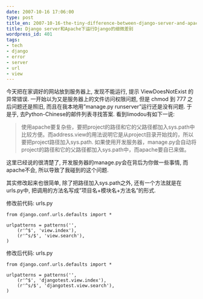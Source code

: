 ```yaml
---
date: 2007-10-16 17:06:00
type: post
title_en: 2007-10-16-the-tiny-difference-between-django-server-and-apache-server
title: Django server和Apache下运行Django的细微差别
wordpress_id: 401
tags:
- tech
- django
- error
- server
- url
- view
---
```


今天把在家调好的网站放到服务器上, 发现不能运行, 提示 ViewDoesNotExist 的异常错误. 一开始以为又是服务器上的文件访问权限问题, 但是 chmod 到 777 之后问题还是照旧, 而且在我本地用”manage.py runserver”运行还是没有问题. 于是乎, 去Python-Chinese的邮件列表寻找答案. 看到limodou有如下一说:

> 使用apache要复杂些，要把project的路径和它的父路径都加入sys.path中比较方便。而address.view的用法说明它是从project目录开始找的，所以要把project路径加入sys.path. 如果使用开发服务器，manage.py会自动将project的路径和它的父路径都加入sys.path中，而apache要自已来做。

这里已经说的很清楚了, 开发服务器的manage.py会在背后为你做一些事情, 而apache不会, 所以导致了我碰到的这个问题.

其实修改起来也很简单, 除了把路径加入sys.path之外, 还有一个方法就是在urls.py中, 把调用的方法名写成”项目名+模块名+方法名”的形式.

修改前代码: urls.py     

	from django.conf.urls.defaults import *
	
	urlpatterns = patterns('',
		(r'^$', 'view.index'),        
		(r'^s/$', 'view.search'),        
	)        

修改后代码: urls.py     

	from django.conf.urls.defaults import *
	
	urlpatterns = patterns('',       
		(r'^$', 'djangotest.view.index'),        
		(r'^s/$', 'djangotest.view.search'),        
	)
